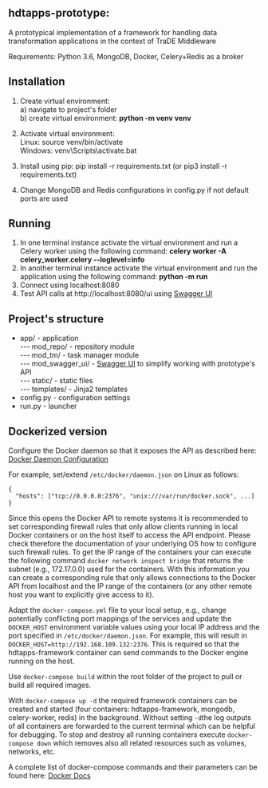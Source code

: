 ## hdtapps-prototype: 
A prototypical implementation of a framework for handling data transformation applications in the context of TraDE Middleware 

Requirements:
Python 3.6, MongoDB, Docker, Celery+Redis as a broker

## Installation

1. Create virtual environment: <br>
  a) navigate to project's folder <br>
  b) create virtual environment: <b>python -m venv venv</b>  <br>

2. Activate virtual environment: <br>
   Linux: source venv/bin/activate <br>
   Windows: venv\Scripts\activate.bat <br>

3. Install using pip: pip install -r requirements.txt (or pip3 install -r requirements.txt) <br>
4. Change MongoDB and Redis configurations in config.py if not default ports are used

## Running

1. In one terminal instance activate the virtual environment and run a Celery worker
 using the following command: <b>celery worker -A celery_worker.celery --loglevel=info</b><br>
2. In another terminal instance activate the virtual environment and run the application using the following command: <b>python -m run </b><br>
3. Connect using localhost:8080 <br>
4. Test API calls at http://localhost:8080/ui using <a href="https://github.com/swagger-api/swagger-ui">Swagger UI</a>

## Project's structure

- app/ - application <br>
--- mod_repo/ - repository module <br>
--- mod_tm/ - task manager module <br>
--- mod_swagger_ui/ - <a href="https://github.com/swagger-api/swagger-ui">Swagger UI</a> to simplify working with prototype's API <br>
--- static/ - static files <br>
--- templates/ - Jinja2 templates <br>
- config.py - configuration settings <br>
- run.py - launcher

## Dockerized version

Configure the Docker daemon so that it exposes the API as described here: [Docker Daemon Configuration](https://docs.docker.com/engine/admin/#configure-the-docker-daemon)

For example, set/extend `/etc/docker/daemon.json` on Linux as follows:
```
{
  "hosts": ["tcp://0.0.0.0:2376", "unix:///var/run/docker.sock", ...]
}
```

Since this opens the Docker API to remote systems it is recommended to set corresponding firewall rules that only allow clients running in local Docker containers or on the host itself to access the API endpoint. Please check therefore the documentation of your underlying OS how to configure such firewall rules. To get the IP range of the containers your can execute the following command `docker network inspect bridge` that returns the subnet (e.g., 172.17.0.0) used for the containers. With this information you can create a corresponding rule that only allows connections to the Docker API from localhost and the IP range of the containers (or any other remote host you want to explicitly give access to it).

Adapt the `docker-compose.yml` file to your local setup, e.g., change potentially conflicting port mappings of the services and update the `DOCKER_HOST` environment variable values using your local IP address and the port specified in `/etc/docker/daemon.json`. For example, this will result in `DOCKER_HOST=http://192.168.109.132:2376`. This is required so that the hdtapps-framework container can send commands to the Docker engine running on the host.

Use `docker-compose build` within the root folder of the project to pull or build all required images.

With `docker-compose up -d` the required framework containers can be created and started (four containers: hdtapps-framework, mongodb, celery-worker, redis) in the background.
Without setting `-d`the log outputs of all containers are forwarded to the current terminal which can be helpful for debugging.
To stop and destroy all running containers execute `docker-compose down` which removes also all related resources such as volumes, networks, etc.

A complete list of docker-compose commands and their parameters can be found here: [Docker Docs](https://docs.docker.com/compose/reference/overview/)

